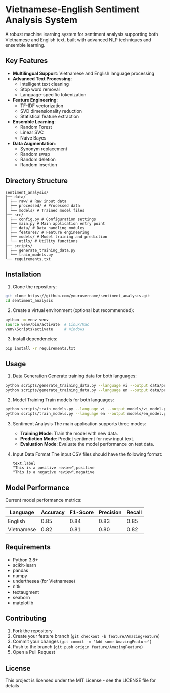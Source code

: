 # Vietnamese-English Sentiment Analysis System

A robust machine learning system for sentiment analysis supporting both Vietnamese and English text, built with advanced NLP techniques and ensemble learning.

## Key Features

- **Multilingual Support**: Vietnamese and English language processing
- **Advanced Text Processing**:
  - Intelligent text cleaning
  - Stop word removal
  - Language-specific tokenization
- **Feature Engineering**:
  - TF-IDF vectorization
  - SVD dimensionality reduction
  - Statistical feature extraction
- **Ensemble Learning**:
  - Random Forest
  - Linear SVC
  - Naive Bayes
- **Data Augmentation**:
  - Synonym replacement
  - Random swap
  - Random deletion
  - Random insertion

## Directory Structure
```
sentiment_analysis/
├── data/
│ ├── raw/ # Raw input data
│ ├── processed/ # Processed data
│ └── models/ # Trained model files
├── src/
│ ├── config.py # Configuration settings
│ ├── main.py # Main application entry point
│ ├── data/ # Data handling modules
│ ├── features/ # Feature engineering
│ ├── models/ # Model training and prediction
│ └── utils/ # Utility functions
├── scripts/
│ ├── generate_training_data.py
│ └── train_models.py
└── requirements.txt
```

## Installation

1. Clone the repository:

```bash
git clone https://github.com/yourusername/sentiment_analysis.git
cd sentiment_analysis
```

2. Create a virtual environment (optional but recommended):

```bash
python -m venv venv
source venv/bin/activate  # Linux/Mac
venv\Scripts\activate     # Windows
```

3. Install dependencies:

```bash
pip install -r requirements.txt
```

## Usage

1. Data Generation
   Generate training data for both languages:

```bash
python scripts/generate_training_data.py --language vi --output data/processed/vi_processed_data.csv
python scripts/generate_training_data.py --language en --output data/processed/en_processed_data.csv
```

2. Model Training Train models for both languages:

```bash
python scripts/train_models.py --language vi --output models/vi_model.pkl
python scripts/train_models.py --language en --output models/en_model.pkl
```

3. Sentiment Analysis
   The main application supports three modes:

   - **Training Mode**: Train the model with new data.
   - **Prediction Mode**: Predict sentiment for new input text.
   - **Evaluation Mode**: Evaluate the model performance on test data.

4. Input Data Format
   The input CSV files should have the following format:

   ```csv
   text,label
   "This is a positive review",positive
   "This is a negative review",negative
   ```

## Model Performance

Current model performance metrics:

| Language   | Accuracy | F1-Score | Precision | Recall |
| ---------- | -------- | -------- | --------- | ------ |
| English    | 0.85     | 0.84     | 0.83      | 0.85   |
| Vietnamese | 0.82     | 0.81     | 0.80      | 0.82   |

## Requirements

- Python 3.8+
- scikit-learn
- pandas
- numpy
- underthesea (for Vietnamese)
- nltk
- textaugment
- seaborn
- matplotlib

## Contributing

1. Fork the repository
2. Create your feature branch (`git checkout -b feature/AmazingFeature`)
3. Commit your changes (`git commit -m 'Add some AmazingFeature'`)
4. Push to the branch (`git push origin feature/AmazingFeature`)
5. Open a Pull Request

## License

This project is licensed under the MIT License - see the LICENSE file for details
